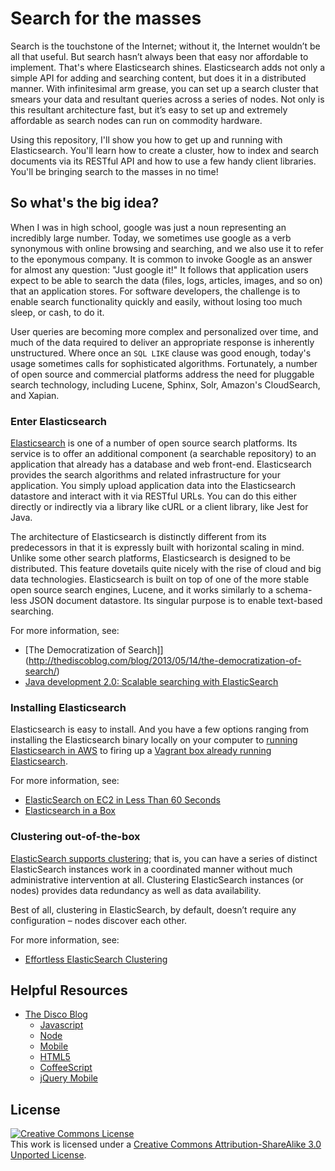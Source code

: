 # Search for the masses

Search is the touchstone of the Internet; without it, the Internet wouldn’t be all that useful. But search hasn’t always been that easy nor affordable to implement. That's where Elasticsearch shines. Elasticsearch adds not only a simple API for adding and searching content, but does it in a distributed manner. With infinitesimal arm grease, you can set up a search cluster that smears your data and resultant queries across a series of nodes. Not only is this resultant architecture fast, but it’s easy to set up and extremely affordable as search nodes can run on commodity hardware. 

Using this repository, I'll show you how to get up and running with Elasticsearch. You'll learn how to create a cluster, how to index and search documents via its RESTful API and how to use a few handy client libraries. You'll be bringing search to the masses in no time!

## So what's the big idea?

When I was in high school, google was just a noun representing an incredibly large number. Today, we sometimes use google as a verb synonymous with online browsing and searching, and we also use it to refer to the eponymous company. It is common to invoke Google as an answer for almost any question: "Just google it!" It follows that application users expect to be able to search the data (files, logs, articles, images, and so on) that an application stores. For software developers, the challenge is to enable search functionality quickly and easily, without losing too much sleep, or cash, to do it.

User queries are becoming more complex and personalized over time, and much of the data required to deliver an appropriate response is inherently unstructured. Where once an `SQL LIKE` clause was good enough, today's usage sometimes calls for sophisticated algorithms. Fortunately, a number of open source and commercial platforms address the need for pluggable search technology, including Lucene, Sphinx, Solr, Amazon's CloudSearch, and Xapian. 

### Enter Elasticsearch

[Elasticsearch](http://www.elasticsearch.org/) is one of a number of open source search platforms. Its service is to offer an additional component (a searchable repository) to an application that already has a database and web front-end. Elasticsearch provides the search algorithms and related infrastructure for your application. You simply upload application data into the Elasticsearch datastore and interact with it via RESTful URLs. You can do this either directly or indirectly via a library like cURL or a client library, like Jest for Java.

The architecture of Elasticsearch is distinctly different from its predecessors in that it is expressly built with horizontal scaling in mind. Unlike some other search platforms, Elasticsearch is designed to be distributed. This feature dovetails quite nicely with the rise of cloud and big data technologies. Elasticsearch is built on top of one of the more stable open source search engines, Lucene, and it works similarly to a schema-less JSON document datastore. Its singular purpose is to enable text-based searching.

For more information, see:

  * [The Democratization of Search]](http://thediscoblog.com/blog/2013/05/14/the-democratization-of-search/)
  * [Java development 2.0: Scalable searching with ElasticSearch](http://www.ibm.com/developerworks/java/library/j-javadev2-24/index.html?ca=drs-)

### Installing Elasticsearch

Elasticsearch is easy to install. And you have a few options ranging from installing the Elasticsearch binary locally on your computer to [running Elasticsearch in AWS](http://thediscoblog.com/blog/2013/05/17/elasticsearch-on-ec2-in-less-than-60-seconds/) to firing up a [Vagrant box already running Elasticsearch](http://thediscoblog.com/blog/2013/11/25/elasticsearch-in-a-box/). 

For more information, see:

  * [ElasticSearch on EC2 in Less Than 60 Seconds](http://thediscoblog.com/blog/2013/05/17/elasticsearch-on-ec2-in-less-than-60-seconds/)
  * [Elasticsearch in a Box](http://thediscoblog.com/blog/2013/11/25/elasticsearch-in-a-box/)

### Clustering out-of-the-box

[ElasticSearch supports clustering](http://thediscoblog.com/blog/2013/09/03/effortless-elasticsearch-clustering/); that is, you can have a series of distinct ElasticSearch instances work in a coordinated manner without much administrative intervention at all. Clustering ElasticSearch instances (or nodes) provides data redundancy as well as data availability.

Best of all, clustering in ElasticSearch, by default, doesn’t require any configuration – nodes discover each other.

For more information, see:

  * [Effortless ElasticSearch Clustering](http://thediscoblog.com/blog/2013/09/03/effortless-elasticsearch-clustering/)

## Helpful Resources

  * [The Disco Blog](http://thediscoblog.com/)
    * [Javascript](http://thediscoblog.com/blog/categories/javascript/)
    * [Node](http://thediscoblog.com/blog/categories/node/)
    * [Mobile](http://thediscoblog.com/blog/categories/mobile/)
    * [HTML5](http://thediscoblog.com/blog/categories/html5/)
    * [CoffeeScript](http://thediscoblog.com/blog/categories/coffeescript/)
    * [jQuery Mobile](http://thediscoblog.com/blog/categories/jquery-mobile/)


## License

<a rel="license" href="http://creativecommons.org/licenses/by-sa/3.0/deed.en_US"><img alt="Creative Commons License" style="border-width:0" src="http://i.creativecommons.org/l/by-sa/3.0/88x31.png" /></a><br />This work is licensed under a <a rel="license" href="http://creativecommons.org/licenses/by-sa/3.0/deed.en_US">Creative Commons Attribution-ShareAlike 3.0 Unported License</a>.    
